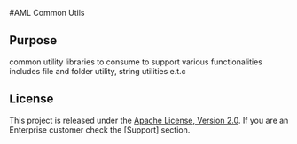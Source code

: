 #AML Common Utils

## Purpose
common utility libraries to consume to support various functionalities includes file and folder utility, string utilities e.t.c


## License
This project is released under the [Apache License, Version 2.0](http://www.apache.org/licenses/LICENSE-2.0.html). If you are an Enterprise customer check the [Support] section.
